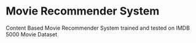 # Movie Recommender System
Content Based Movie Recommender System trained and tested on IMDB 5000 Movie Dataset
